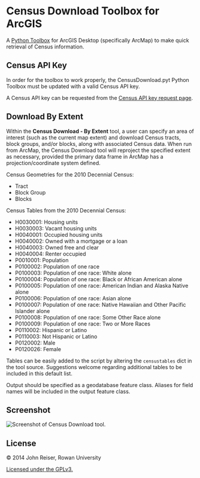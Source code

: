 # Census Download Toolbox for ArcGIS

A [Python Toolbox](http://resources.arcgis.com/en/help/main/10.2/index.html#//001500000022000000) for ArcGIS Desktop (specifically ArcMap) to make quick retrieval of Census information.

## Census API Key
In order for the toolbox to work properly, the CensusDownload.pyt Python Toolbox must be updated with a valid Census API key. 

A Census API key can be requested from the [Census API key request page](http://www.census.gov/developers/tos/key_request.html). 

## Download By Extent
Within the **Census Download - By Extent** tool, a user can specify an area of interest (such as the current map extent) and download Census tracts, block groups, and/or blocks, along with associated Census data. When run from ArcMap, the Census Download tool will reproject the specified extent as necessary, provided the primary data frame in ArcMap has a projection/coordinate system defined. 

Census Geometries for the 2010 Decennial Census:

- Tract
- Block Group
- Blocks

Census Tables from the 2010 Decennial Census:

- H0030001: Housing units
- H0030003: Vacant housing units
- H0040001: Occupied housing units
- H0040002: Owned with a mortgage or a loan
- H0040003: Owned free and clear
- H0040004: Renter occupied
- P0010001: Population
- P0100002: Population of one race
- P0100003: Population of one race: White alone
- P0100004: Population of one race: Black or African American alone
- P0100005: Population of one race: American Indian and Alaska Native alone
- P0100006: Population of one race: Asian alone
- P0100007: Population of one race: Native Hawaiian and Other Pacific Islander alone
- P0100008: Population of one race: Some Other Race alone
- P0100009: Population of one race: Two or More Races
- P0110002: Hispanic or Latino
- P0110003: Not Hispanic or Latino
- P0120002: Male
- P0120026: Female

Tables can be easily added to the script by altering the `censustables` dict in the tool source. Suggestions welcome regarding additional tables to be included in this default list. 

Output should be specified as a geodatabase feature class. Aliases for field names will be included in the output feature class. 

## Screenshot
![Screenshot of Census Download tool.](/RowanGeolab/ArcGISCensusDownload/master/arcgispythontoolbox.png?raw=true)

## License
&copy; 2014 John Reiser, Rowan University

[Licensed under the GPLv3.](https://www.gnu.org/copyleft/gpl.html)

